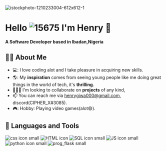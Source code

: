 
![istockphoto-1210233004-612x612-_1_](https://user-images.githubusercontent.com/97407958/174435857-b15b40b9-c550-4726-bce4-57f0df7cea8b.svg)




 # Hello ![15675](https://user-images.githubusercontent.com/97407958/174451504-a61dfc25-f2c6-414c-8f0a-e2dc557ee65a.gif) I'm Henry :robot:
                                 
 **A Software Developer based in Ibadan,Nigeria**


## 🙎‍♂️ About Me

- 💻: I love coding alot and I take pleasure in acquiring new skills.
- 🌎: My **inspiration** comes from seeing young people like me doing great things in the world of tech, it's **thrilling**.
- 🧑‍🤝‍🧑 I'm looking to collaborate on **projects** of any kind,
- 📫 You can reach me via henrygiwa000@gmail.com, discord(CIPHER_X#3085).
- 🎮: Hobby: Playing video games(alot:smile:).


 ## 🚀 Languages and Tools

![css icon small](https://user-images.githubusercontent.com/97407958/174455178-ec82dae3-a89a-492f-8b5e-53c1db6449ff.png) ![HTML icon](https://user-images.githubusercontent.com/97407958/174454856-35171e84-578c-4387-bb5c-e136913c210e.png) ![SQL icon small](https://user-images.githubusercontent.com/97407958/174455214-c1e34df9-e4d1-45ff-94c2-e25f5b975164.png) ![JS icon small](https://user-images.githubusercontent.com/97407958/174455402-f38323dc-b18b-49a5-90ec-19c96a8d8fba.png) ![python icon small](https://user-images.githubusercontent.com/97407958/174455226-91370788-791b-4c52-803e-f5cbc64429e2.png) ![prog_flask small](https://user-images.githubusercontent.com/97407958/174455365-5ec1dde7-2b1f-4571-83a5-bff8a91a78b9.png)









<!---
CIPHER-000/CIPHER-000 is a ✨ special ✨ repository because its `README.md` (this file) appears on your GitHub profile.
You can click the Preview link to take a look at your changes.
--->
